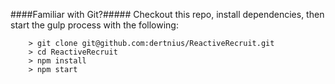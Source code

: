 
####Familiar with Git?#####
Checkout this repo, install dependencies, then start the gulp process with the following:

```
	> git clone git@github.com:dertnius/ReactiveRecruit.git
	> cd ReactiveRecruit
	> npm install
	> npm start
```
